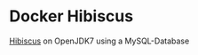 # Docker Hibiscus
[Hibiscus](https://www.willuhn.de/products/hibiscus-server/) on OpenJDK7 using a MySQL-Database
